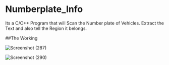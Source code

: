 # Numberplate_Info
Its a C/C++ Program that will Scan the Number plate of Vehicles. Extract the Text and also tell the Region it belongs. 

##The Working


![Screenshot (287)](https://user-images.githubusercontent.com/96433751/210532887-7b5d3fad-358d-46ba-8b60-9037600d11d7.png)



![Screenshot (290)](https://user-images.githubusercontent.com/96433751/210533155-b11b9db1-712d-45b1-b875-f67a16600f75.png)
